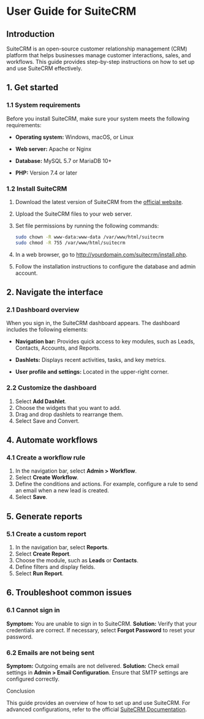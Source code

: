 # User Guide for SuiteCRM
## Introduction
SuiteCRM is an open-source customer relationship management (CRM) platform that helps businesses manage customer interactions, sales, and workflows. This guide provides step-by-step instructions on how to set up and use SuiteCRM effectively.
## 1. Get started
### 1.1 System requirements

Before you install SuiteCRM, make sure your system meets the following requirements:

- **Operating system:** Windows, macOS, or Linux

- **Web server:** Apache or Nginx

- **Database:** MySQL 5.7 or MariaDB 10+

- **PHP:** Version 7.4 or later

### 1.2 Install SuiteCRM
1. Download the latest version of SuiteCRM from the [official website](https://suitecrm.com/).
2. Upload the SuiteCRM files to your web server.
3. Set file permissions by running the following commands:

   ```sh
   sudo chown -R www-data:www-data /var/www/html/suitecrm
   sudo chmod -R 755 /var/www/html/suitecrm


4. In a web browser, go to http://yourdomain.com/suitecrm/install.php.
5. Follow the installation instructions to configure the database and admin account.

## 2. Navigate the interface

### 2.1 Dashboard overview

When you sign in, the SuiteCRM dashboard appears. The dashboard includes the following elements:

- **Navigation bar:** Provides quick access to key modules, such as Leads, Contacts, Accounts, and Reports.

- **Dashlets:** Displays recent activities, tasks, and key metrics.

- **User profile and settings:** Located in the upper-right corner.

### 2.2 Customize the dashboard

1. Select **Add Dashlet**.
2. Choose the widgets that you want to add.
3. Drag and drop dashlets to rearrange them.
4. Select Save and Convert.

## 4. Automate workflows

### 4.1 Create a workflow rule

1. In the navigation bar, select **Admin > Workflow**.
2. Select **Create Workflow**.
3. Define the conditions and actions. For example, configure a rule to send an email when a new lead is created.
4. Select **Save**.

## 5. Generate reports

### 5.1 Create a custom report

1. In the navigation bar, select **Reports**.
2. Select **Create Report**.
3. Choose the module, such as **Leads** or **Contacts**.
4. Define filters and display fields.
5. Select **Run Report**.

## 6. Troubleshoot common issues

### 6.1 Cannot sign in

**Symptom:** You are unable to sign in to SuiteCRM.
**Solution:** Verify that your credentials are correct. If necessary, select **Forgot Password** to reset your password.

### 6.2 Emails are not being sent

**Symptom:** Outgoing emails are not delivered.
**Solution:** Check email settings in **Admin > Email Configuration**. Ensure that SMTP settings are configured correctly.

Conclusion

This guide provides an overview of how to set up and use SuiteCRM. For advanced configurations, refer to the official [SuiteCRM Documentation](https://docs.suitecrm.com/).

